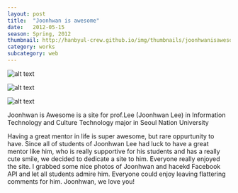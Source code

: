 ```yaml
---
layout: post
title:  "Joonhwan is awesome"
date:   2012-05-15
season: Spring, 2012
thumbnail: http://hanbyul-crew.github.io/img/thumbnails/joonhwanisawesome.jpg
category: works
subcategory: web
---
```


![alt text](http://hanbyul-here.net/images/isawesome/00.jpg "Joonhwan is awesome 0")


![alt text](http://hanbyul-here.net/images/isawesome/01.jpg "Joonhwan is awesome 1")


![alt text](http://hanbyul-here.net/images/isawesome/02.jpg "Joonhwan is awesome 2")


Joonhwan is Awesome is a site for prof.Lee (Joonhwan Lee) in Information Technology and Culture Technology major in Seoul Nation University 

Having a great mentor in life is super awesome, but rare oppurtunity to have. Since all of students of Joonhwan Lee had luck to have a great mentor like him, who is really supportive for his students and has a really cute smile, we decided to dedicate a site to him. Everyone really enjoyed the site. I grabbed some nice photos of Joonhwan and hacekd Facebook API and let all students admire him. Everyone could enjoy leaving flattering comments for him. Joonhwan, we love you!
 